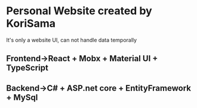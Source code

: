 # Personal Website created by KoriSama
It's only a website UI, can not handle data temporally

## Frontend->React + Mobx + Material UI + TypeScript
## Backend->C# + ASP.net core + EntityFramework + MySql